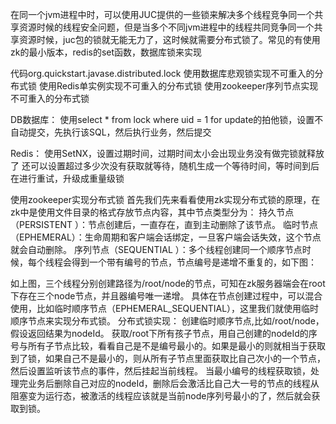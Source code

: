 在同一个jvm进程中时，可以使用JUC提供的一些锁来解决多个线程竞争同一个共享资源时候的线程安全问题，但是当多个不同jvm进程中的线程共同竞争同一个共享资源时候，juc包的锁就无能无力了，这时候就需要分布式锁了。常见的有使用zk的最小版本，redis的set函数，数据库锁来实现


代码org.quickstart.javase.distributed.lock
使用数据库悲观锁实现不可重入的分布式锁
使用Redis单实例实现不可重入的分布式锁
使用zookeeper序列节点实现不可重入的分布式锁


DB数据库：
使用select * from lock where uid = 1 for update的拍他锁，设置不自动提交，先执行该SQL，然后执行业务，然后提交



Redis：
使用SetNX，设置过期时间，过期时间太小会出现业务没有做完锁就释放了
还可以设置超过多少次没有获取就等待，随机生成一个等待时间，等时间到后在进行重试，升级成重量级锁


使用zookeeper实现分布式锁
首先我们先来看看使用zk实现分布式锁的原理，在zk中是使用文件目录的格式存放节点内容，其中节点类型分为：
持久节点（PERSISTENT ）：节点创建后，一直存在，直到主动删除了该节点。
临时节点（EPHEMERAL）：生命周期和客户端会话绑定，一旦客户端会话失效，这个节点就会自动删除。
序列节点（SEQUENTIAL ）：多个线程创建同一个顺序节点时候，每个线程会得到一个带有编号的节点，节点编号是递增不重复的，如下图：

如上图，三个线程分别创建路径为/root/node的节点，可知在zk服务器端会在root下存在三个node节点，并且器编号唯一递增。
具体在节点创建过程中，可以混合使用，比如临时顺序节点（EPHEMERAL_SEQUENTIAL），这里我们就使用临时顺序节点来实现分布式锁。
分布式锁实现：
创建临时顺序节点,比如/root/node，假设返回结果为nodeId。
获取/root下所有孩子节点，用自己创建的nodeId的序号与所有子节点比较，看看自己是不是编号最小的。如果是最小的则就相当于获取到了锁，如果自己不是最小的，则从所有子节点里面获取比自己次小的一个节点，然后设置监听该节点的事件，然后挂起当前线程。
当最小编号的线程获取锁，处理完业务后删除自己对应的nodeId，删除后会激活比自己大一号的节点的线程从阻塞变为运行态，被激活的线程应该就是当前node序列号最小的了，然后就会获取到锁。





